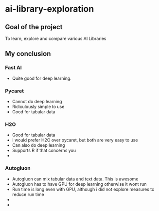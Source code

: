 # ai-library-exploration

## Goal of the project

To learn, explore and compare various AI Libraries

## My conclusion

### Fast AI 
- Quite good for deep learning.

### Pycaret
- Cannot do deep learning
- Ridiculously simple to use 
- Good for tabular data

### H2O
- Good for tabular data
- I would prefer H2O over pycaret, but both are very easy to use
- Can also do deep learning
- Supports R if that concerns you
- 
### Autogluon
- Autogluon can mix tabular data and text data. This is awesome
- Autogluon has to have GPU for deep learning otherwise it wont run
- Run time is long even with GPU, although i did not explore measures to reduce run time
-
- 
